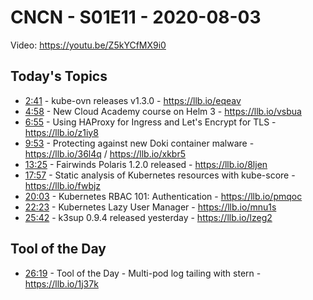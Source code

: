 # CNCN - S01E11 - 2020-08-03

Video: https://youtu.be/Z5kYCfMX9i0

## Today's Topics

- [2:41](https://www.youtube.com/watch?v=Z5kYCfMX9i0&t=161) - kube-ovn releases v1.3.0 - https://llb.io/eqeav
- [4:58](https://www.youtube.com/watch?v=Z5kYCfMX9i0&t=298) - New Cloud Academy course on Helm 3 - https://llb.io/vsbua
- [6:55](https://www.youtube.com/watch?v=Z5kYCfMX9i0&t=415) - Using HAProxy for Ingress and Let's Encrypt for TLS - https://llb.io/z1iy8
- [9:53](https://www.youtube.com/watch?v=Z5kYCfMX9i0&t=593) - Protecting against new Doki container malware - https://llb.io/36l4q / https://llb.io/xkbr5
- [13:25](https://www.youtube.com/watch?v=Z5kYCfMX9i0&t=805) - Fairwinds Polaris 1.2.0 released - https://llb.io/8ljen
- [17:57](https://www.youtube.com/watch?v=Z5kYCfMX9i0&t=1077) - Static analysis of Kubernetes resources with kube-score - https://llb.io/fwbjz
- [20:03](https://www.youtube.com/watch?v=Z5kYCfMX9i0&t=1203) - Kubernetes RBAC 101: Authentication - https://llb.io/pmqoc
- [22:23](https://www.youtube.com/watch?v=Z5kYCfMX9i0&t=1343) - Kubernetes Lazy User Manager - https://llb.io/mnu1s
- [25:42](https://www.youtube.com/watch?v=Z5kYCfMX9i0&t=1542) - k3sup 0.9.4 released yesterday - https://llb.io/lzeg2

## Tool of the Day

- [26:19](https://www.youtube.com/watch?v=Z5kYCfMX9i0&t=1579) - Tool of the Day - Multi-pod log tailing with stern - https://llb.io/1j37k

